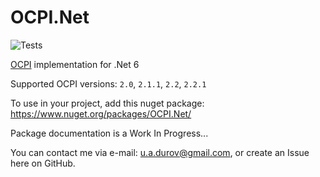 # OCPI.Net

![Tests](https://github.com/BitzArt/OCPI.Net/actions/workflows/Tests.yml/badge.svg)

[OCPI](https://github.com/ocpi/ocpi) implementation for .Net 6

Supported OCPI versions: `2.0`, `2.1.1`, `2.2`, `2.2.1`

To use in your project, add this nuget package: https://www.nuget.org/packages/OCPI.Net/

Package documentation is a Work In Progress...

You can contact me via e-mail: u.a.durov@gmail.com, or create an Issue here on GitHub.
